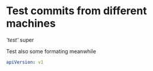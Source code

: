# Test commits from different machines

*'test'* super

Test also some formating meanwhile

```yaml
apiVersion: v1
```
